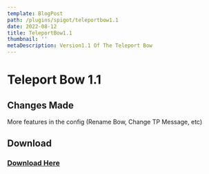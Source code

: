 ```yaml
---
template: BlogPost
path: /plugins/spigot/teleportbow1.1
date: 2022-08-12
title: TeleportBow1.1
thumbnail: ''
metaDescription: Version1.1 Of The Teleport Bow
---
```

# Teleport Bow 1.1
## Changes Made
More features in the config (Rename Bow, Change TP Message, etc)
## Download
### <a href='https://asset.cloudinary.com/maxsamazingsite/5d84ab50cdf59f1abedecfbd7d6fc14b'>Download Here</a>